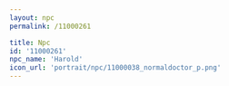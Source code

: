 ```yaml
---
layout: npc
permalink: /11000261

title: Npc
id: '11000261'
npc_name: 'Harold'
icon_url: 'portrait/npc/11000038_normaldoctor_p.png'
---
```

